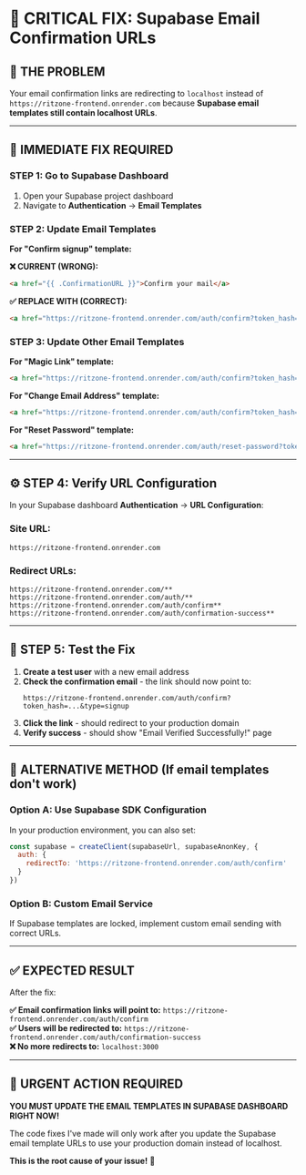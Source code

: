 # 🚨 **CRITICAL FIX: Supabase Email Confirmation URLs**

## 🎯 **THE PROBLEM**

Your email confirmation links are redirecting to `localhost` instead of `https://ritzone-frontend.onrender.com` because **Supabase email templates still contain localhost URLs**.

---

## 🔧 **IMMEDIATE FIX REQUIRED**

### **STEP 1: Go to Supabase Dashboard**

1. Open your Supabase project dashboard
2. Navigate to **Authentication** → **Email Templates**

### **STEP 2: Update Email Templates**

**For "Confirm signup" template:**

**❌ CURRENT (WRONG):**
```html
<a href="{{ .ConfirmationURL }}">Confirm your mail</a>
```

**✅ REPLACE WITH (CORRECT):**
```html
<a href="https://ritzone-frontend.onrender.com/auth/confirm?token_hash={{ .TokenHash }}&type=signup&next=/">Confirm your mail</a>
```

### **STEP 3: Update Other Email Templates**

**For "Magic Link" template:**
```html
<a href="https://ritzone-frontend.onrender.com/auth/confirm?token_hash={{ .TokenHash }}&type=magiclink&next=/">Sign In</a>
```

**For "Change Email Address" template:**
```html
<a href="https://ritzone-frontend.onrender.com/auth/confirm?token_hash={{ .TokenHash }}&type=email_change&next=/profile">Confirm new email</a>
```

**For "Reset Password" template:**
```html
<a href="https://ritzone-frontend.onrender.com/auth/reset-password?token_hash={{ .TokenHash }}&type=recovery&next=/">Reset Password</a>
```

---

## ⚙️ **STEP 4: Verify URL Configuration**

In your Supabase dashboard **Authentication** → **URL Configuration**:

### **Site URL:**
```
https://ritzone-frontend.onrender.com
```

### **Redirect URLs:**
```
https://ritzone-frontend.onrender.com/**
https://ritzone-frontend.onrender.com/auth/**
https://ritzone-frontend.onrender.com/auth/confirm**
https://ritzone-frontend.onrender.com/auth/confirmation-success**
```

---

## 🧪 **STEP 5: Test the Fix**

1. **Create a test user** with a new email address
2. **Check the confirmation email** - the link should now point to:
   ```
   https://ritzone-frontend.onrender.com/auth/confirm?token_hash=...&type=signup
   ```
3. **Click the link** - should redirect to your production domain
4. **Verify success** - should show "Email Verified Successfully!" page

---

## 🔄 **ALTERNATIVE METHOD (If email templates don't work)**

### **Option A: Use Supabase SDK Configuration**

In your production environment, you can also set:

```javascript
const supabase = createClient(supabaseUrl, supabaseAnonKey, {
  auth: {
    redirectTo: 'https://ritzone-frontend.onrender.com/auth/confirm'
  }
})
```

### **Option B: Custom Email Service**

If Supabase templates are locked, implement custom email sending with correct URLs.

---

## ✅ **EXPECTED RESULT**

After the fix:

**✅ Email confirmation links will point to:** `https://ritzone-frontend.onrender.com/auth/confirm`  
**✅ Users will be redirected to:** `https://ritzone-frontend.onrender.com/auth/confirmation-success`  
**❌ No more redirects to:** `localhost:3000`

---

## 🚨 **URGENT ACTION REQUIRED**

**YOU MUST UPDATE THE EMAIL TEMPLATES IN SUPABASE DASHBOARD RIGHT NOW!**

The code fixes I've made will only work after you update the Supabase email template URLs to use your production domain instead of localhost.

**This is the root cause of your issue!** 🎯